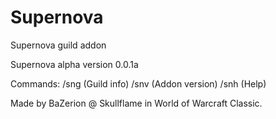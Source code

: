 # Supernova
Supernova guild addon

Supernova alpha version 0.0.1a

Commands: /sng (Guild info) /snv (Addon version) /snh (Help)


Made by BaZerion @ Skullflame in World of Warcraft Classic.
